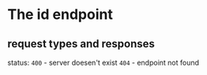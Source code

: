 # The id endpoint

## request types and responses

status:     `400` - server doesen't exist
            `404` - endpoint not found

